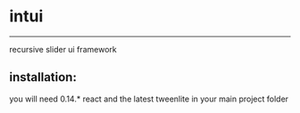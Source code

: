 # intui
----
recursive slider ui framework

## installation:
you will need 0.14.* react and the latest tweenlite in your main project folder